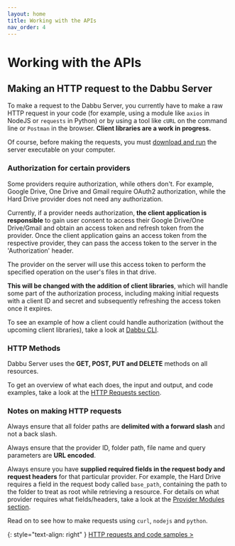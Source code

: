 ```yaml
---
layout: home
title: Working with the APIs
nav_order: 4
---
```


# Working with the APIs

## Making an HTTP request to the Dabbu Server

To make a request to the Dabbu Server, you currently have to make a raw HTTP request in your code (for example, using a module like `axios` in NodeJS or `requests` in Python) or by using a tool like `cURL` on the command line or `Postman` in the browser. **Client libraries are a work in progress.**

Of course, before making the requests, you must [download and run](https://github.com/gamemaker1/dabbu-server/releases/latest) the server executable on your computer.

### Authorization for certain providers

Some providers require authorization, while others don't. For example, Google Drive, One Drive and Gmail require OAuth2 authorization, while the Hard Drive provider does not need any authorization.

Currently, if a provider needs authorization, **the client application is responsible** to gain user consent to access their Google Drive/One Drive/Gmail and obtain an access token and refresh token from the provider. Once the client application gains an access token from the respective provider, they can pass the access token to the server in the 'Authorization' header.

The provider on the server will use this access token to perform the specified operation on the user's files in that drive.

**This will be changed with the addition of client libraries**, which will handle some part of the authorization process, including making initial requests with a client ID and secret and subsequently refreshing the access token once it expires.

To see an example of how a client could handle authorization (without the upcoming client libraries), take a look at [Dabbu CLI](https://github.com/gamemaker1/dabbu-cli).

### HTTP Methods

Dabbu Server uses the **GET, POST, PUT and DELETE** methods on all resources.

To get an overview of what each does, the input and output, and code examples, take a look at the [HTTP Requests section](../ref/).

### Notes on making HTTP requests

Always ensure that all folder paths are **delimited with a forward slash** and not a back slash.

Always ensure that the provider ID, folder path, file name and query parameters are **URL encoded**.

Always ensure you have **supplied required fields in the request body and request headers** for that particular provider. For example, the Hard Drive requires a field in the request body called `base_path`, containing the path to the folder to treat as root while retrieving a resource. For details on what provider requires what fields/headers, take a look at the [Provider Modules section](../modules/).

Read on to see how to make requests using `curl`, `nodejs` and `python`.

{: style="text-align: right" }
[HTTP requests and code samples \>](../ref/)
